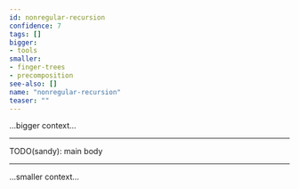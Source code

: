 ```yaml
---
id: nonregular-recursion
confidence: 7
tags: []
bigger:
- tools
smaller:
- finger-trees
- precomposition
see-also: []
name: "nonregular-recursion"
teaser: ""
---
```



...bigger context...

---

TODO(sandy): main body

---

...smaller context...
